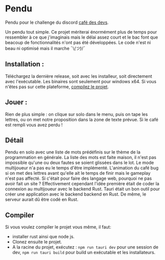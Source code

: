 # Pendu

Pendu pour le challenge du discord [café des devs](https://discord.gg/cafedesdevs).

Un pendu tout simple. Ce projet mériterai énormément plus de temps pour ressembler à ce que j'imaginais mais le délai assez court et le bac font que beacoup de fonctionnalités n'ont pas été développées. Le code n'est ni beau ni optimisé mais il marche ¯\\_(ツ)_/¯

## Installation :
Téléchargez la dernière release, soit avec les installeur, soit directement avec l'exécutable. Les binaires sont seulement pour windows x64. Si vous n'êtes pas sur cette plateforme, [compilez le projet](#compiler).

## Jouer :
Rien de plus simple : on clique sur solo dans le menu, puis on tape les lettres, ou on met notre proposition dans la zone de texte prévue.
Si le café est rempli vous avez perdu !

## Détail

Pendu en solo avec une liste de mots prédéfinis sur le thème de la programmation en générale.
La liste des mots est faite maison, il n'est pas impossible qu'une ou deux fautes se soient glissées dans le lot.
Le mode multijoueur n'a pas eu le temps d'être implémenté.
L'animation du café bug si on met des lettres avant qu'elle ait le temps de finir mais le gameplay n'est pas affecté.
Si c'était pour faire des langage web, pourquoi ne pas avoir fait un site ? Effectivement cependant l'idée première était de coder la connexion au multijoueur avec le backend Rust. Tauri était un bon outil pour créer une application avec le backend backend en Rust. De même, le serveur aurait dû être codé en Rust.

## Compiler
Si vous voulez compiler le projet vous même, il faut:
- installer rust ainsi que node js.
- Clonez ensuite le projet.
- A la racine du projet, exécutez : `npm run tauri dev` pour une session de dev, `npm run tauri build` pour build un exécutable et les installateurs. 